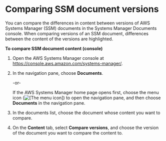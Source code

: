 # Comparing SSM document versions<a name="ssm-comparing"></a>

You can compare the differences in content between versions of AWS Systems Manager \(SSM\) documents in the Systems Manager Documents console\. When comparing versions of an SSM document, differences between the content of the versions are highlighted\.

**To compare SSM document content \(console\)**

1. Open the AWS Systems Manager console at [https://console\.aws\.amazon\.com/systems\-manager/](https://console.aws.amazon.com/systems-manager/)\.

1. In the navigation pane, choose **Documents**\.

   \-or\-

   If the AWS Systems Manager home page opens first, choose the menu icon \(![\[The menu icon\]](http://docs.aws.amazon.com/systems-manager/latest/userguide/images/menu-icon-small.png)\) to open the navigation pane, and then choose **Documents** in the navigation pane\.

1. In the documents list, choose the document whose content you want to compare\.

1. On the **Content** tab, select **Compare versions**, and choose the version of the document you want to compare the content to\.